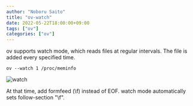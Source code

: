 ```yaml
---
author: "Noboru Saito"
title: "ov-watch"
date: 2022-05-22T18:00:00+09:00
tags: ["ov"]
categories: ["ov"]
---
```


ov supports watch mode, which reads files at regular intervals.
The file is added every specified time.

```console
ov --watch 1 /proc/meminfo
```

![watch](/ov/watch.gif)

At that time, add formfeed (\f) instead of EOF.
watch mode automatically sets follow-section "\f".